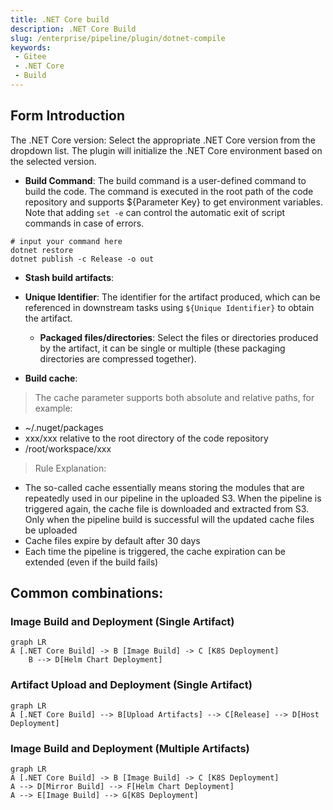 ```yaml
---
title: .NET Core build
description: .NET Core Build
slug: /enterprise/pipeline/plugin/dotnet-compile
keywords:
 - Gitee
 - .NET Core
 - Build
---
```


## Form Introduction

The .NET Core version: Select the appropriate .NET Core version from the dropdown list. The plugin will initialize the .NET Core environment based on the selected version.

- **Build Command**: The build command is a user-defined command to build the code. The command is executed in the root path of the code repository and supports ${Parameter Key} to get environment variables. Note that adding `set -e` can control the automatic exit of script commands in case of errors.

```shell
# input your command here
dotnet restore
dotnet publish -c Release -o out
```

- **Stash build artifacts**:
- **Unique Identifier**: The identifier for the artifact produced, which can be referenced in downstream tasks using `${Unique Identifier}` to obtain the artifact.
    - **Packaged files/directories**: Select the files or directories produced by the artifact, it can be single or multiple (these packaging directories are compressed together).

- **Build cache**:

> The cache parameter supports both absolute and relative paths, for example:

- ~/.nuget/packages
- xxx/xxx relative to the root directory of the code repository
- /root/workspace/xxx

> Rule Explanation:

- The so-called cache essentially means storing the modules that are repeatedly used in our pipeline in the uploaded S3. When the pipeline is triggered again, the cache file is downloaded and extracted from S3.
Only when the pipeline build is successful will the updated cache files be uploaded
- Cache files expire by default after 30 days
- Each time the pipeline is triggered, the cache expiration can be extended (even if the build fails)

## Common combinations:

### Image Build and Deployment (Single Artifact)

```mermaid
graph LR
A [.NET Core Build] -> B [Image Build] -> C [K8S Deployment]
    B --> D[Helm Chart Deployment]
```

### Artifact Upload and Deployment (Single Artifact)

```mermaid
graph LR
A [.NET Core Build] --> B[Upload Artifacts] --> C[Release] --> D[Host Deployment]
```

### Image Build and Deployment (Multiple Artifacts)

```mermaid
graph LR
A [.NET Core Build] -> B [Image Build] -> C [K8S Deployment]
A --> D[Mirror Build] --> F[Helm Chart Deployment]
A --> E[Image Build] --> G[K8S Deployment]
```